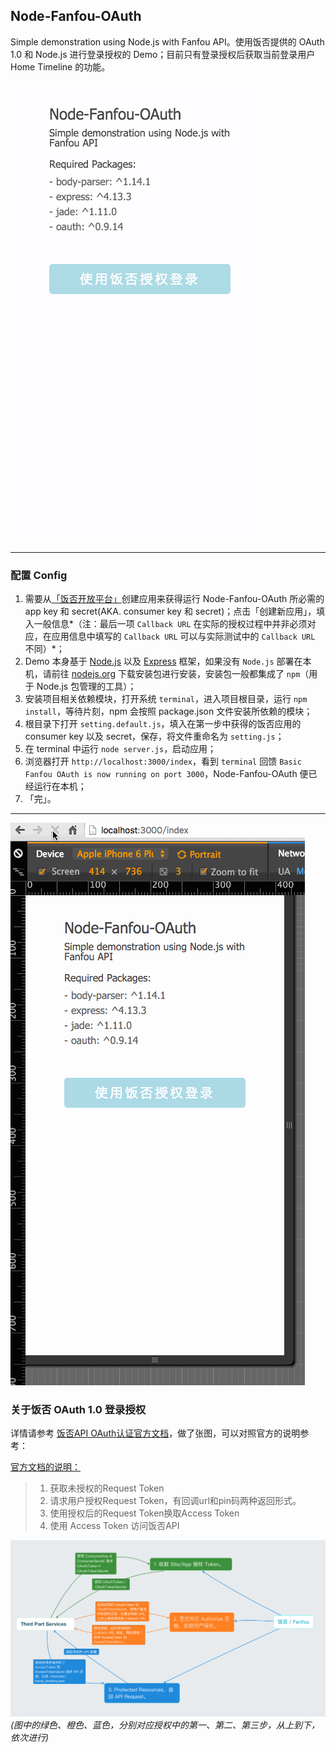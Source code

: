 ## Node-Fanfou-OAuth
Simple demonstration using Node.js with Fanfou API。使用饭否提供的 OAuth 1.0 和 Node.js 进行登录授权的 Demo；目前只有登录授权后获取当前登录用户 Home Timeline 的功能。

![img](media/node_fanfou_oauth.png)

---

### 配置 Config 
1. 需要从[「饭否开放平台」](http://fanfou.com/apps)创建应用来获得运行 Node-Fanfou-OAuth 所必需的 app key 和 secret(AKA. consumer key 和 secret)；点击「创建新应用」，填入一般信息*（注：最后一项 `Callback URL` 在实际的授权过程中并非必须对应，在应用信息中填写的 `Callback URL` 可以与实际测试中的 `Callback URL` 不同）*；
2. Demo 本身基于 [Node.js](https://nodejs.org) 以及 [Express](http://expressjs.com/) 框架，如果没有 `Node.js` 部署在本机，请前往 [nodejs.org](https://nodejs.org/en/) 下载安装包进行安装，安装包一般都集成了 `npm`（用于 Node.js 包管理的工具）；
3. 安装项目相关依赖模块，打开系统 `terminal`，进入项目根目录，运行 `npm install`，等待片刻，npm 会按照 package.json 文件安装所依赖的模块；
4. 根目录下打开 `setting.default.js`，填入在第一步中获得的饭否应用的 consumer key 以及 secret，保存，将文件重命名为 `setting.js`；
5. 在 terminal 中运行 `node server.js`，启动应用；
6. 浏览器打开 `http://localhost:3000/index`，看到 `terminal` 回馈 `Basic Fanfou OAuth is now running on port 3000`，Node-Fanfou-OAuth 便已经运行在本机；
7. 「完」。

---
![img](media/fanfou_oauth.gif)

### 关于饭否 OAuth 1.0 登录授权
详情请参考 [饭否API OAuth认证官方文档](https://github.com/FanfouAPI/FanFouAPIDoc/wiki/Oauth)，做了张图，可以对照官方的说明参考：

[官方文档的说明：](https://github.com/FanfouAPI/FanFouAPIDoc/wiki/Oauth#%E8%AE%A4%E8%AF%81%E6%B5%81%E7%A8%8B%E5%92%8C%E8%AE%BF%E9%97%AE%E6%B5%81%E7%A8%8B)

>1. 获取未授权的Request Token
>2. 请求用户授权Request Token，有回调url和pin码两种返回形式。
>3. 使用授权后的Request Token换取Access Token
>4. 使用 Access Token 访问饭否API

![img](media/fanfou_oauth_process.png)
*(图中的绿色、橙色、蓝色，分别对应授权中的第一、第二、第三步，从上到下，依次进行)*


